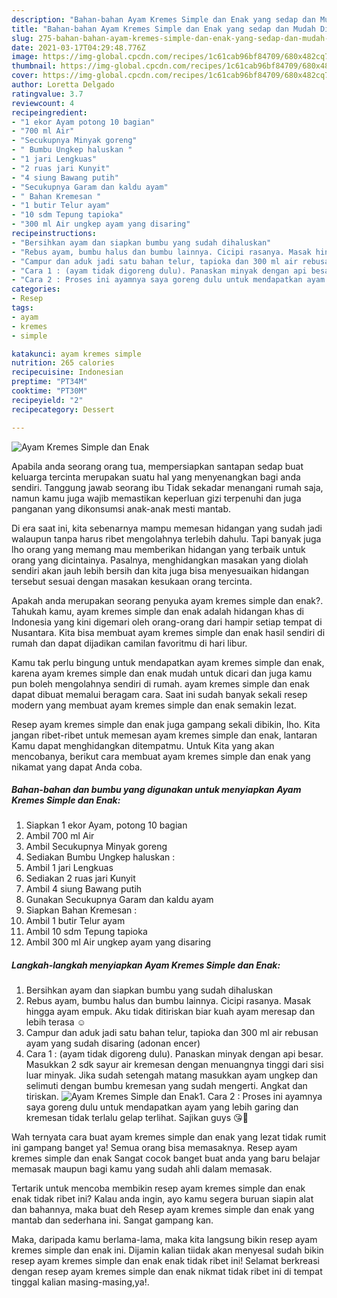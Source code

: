 ```yaml
---
description: "Bahan-bahan Ayam Kremes Simple dan Enak yang sedap dan Mudah Dibuat"
title: "Bahan-bahan Ayam Kremes Simple dan Enak yang sedap dan Mudah Dibuat"
slug: 275-bahan-bahan-ayam-kremes-simple-dan-enak-yang-sedap-dan-mudah-dibuat
date: 2021-03-17T04:29:48.776Z
image: https://img-global.cpcdn.com/recipes/1c61cab96bf84709/680x482cq70/ayam-kremes-simple-dan-enak-foto-resep-utama.jpg
thumbnail: https://img-global.cpcdn.com/recipes/1c61cab96bf84709/680x482cq70/ayam-kremes-simple-dan-enak-foto-resep-utama.jpg
cover: https://img-global.cpcdn.com/recipes/1c61cab96bf84709/680x482cq70/ayam-kremes-simple-dan-enak-foto-resep-utama.jpg
author: Loretta Delgado
ratingvalue: 3.7
reviewcount: 4
recipeingredient:
- "1 ekor Ayam potong 10 bagian"
- "700 ml Air"
- "Secukupnya Minyak goreng"
- " Bumbu Ungkep haluskan "
- "1 jari Lengkuas"
- "2 ruas jari Kunyit"
- "4 siung Bawang putih"
- "Secukupnya Garam dan kaldu ayam"
- " Bahan Kremesan "
- "1 butir Telur ayam"
- "10 sdm Tepung tapioka"
- "300 ml Air ungkep ayam yang disaring"
recipeinstructions:
- "Bersihkan ayam dan siapkan bumbu yang sudah dihaluskan"
- "Rebus ayam, bumbu halus dan bumbu lainnya. Cicipi rasanya. Masak hingga ayam empuk. Aku tidak ditiriskan biar kuah ayam meresap dan lebih terasa ☺"
- "Campur dan aduk jadi satu bahan telur, tapioka dan 300 ml air rebusan ayam yang sudah disaring (adonan encer)"
- "Cara 1 : (ayam tidak digoreng dulu). Panaskan minyak dengan api besar. Masukkan 2 sdk sayur air kremesan dengan menuangnya tinggi dari sisi luar minyak. Jika sudah setengah matang masukkan ayam ungkep dan selimuti dengan bumbu kremesan yang sudah mengerti. Angkat dan tiriskan."
- "Cara 2 : Proses ini ayamnya saya goreng dulu untuk mendapatkan ayam yang lebih garing dan kremesan tidak terlalu gelap terlihat. Sajikan guys 😘🤗"
categories:
- Resep
tags:
- ayam
- kremes
- simple

katakunci: ayam kremes simple 
nutrition: 265 calories
recipecuisine: Indonesian
preptime: "PT34M"
cooktime: "PT30M"
recipeyield: "2"
recipecategory: Dessert

---
```



![Ayam Kremes Simple dan Enak](https://img-global.cpcdn.com/recipes/1c61cab96bf84709/680x482cq70/ayam-kremes-simple-dan-enak-foto-resep-utama.jpg)

Apabila anda seorang orang tua, mempersiapkan santapan sedap buat keluarga tercinta merupakan suatu hal yang menyenangkan bagi anda sendiri. Tanggung jawab seorang ibu Tidak sekadar menangani rumah saja, namun kamu juga wajib memastikan keperluan gizi terpenuhi dan juga panganan yang dikonsumsi anak-anak mesti mantab.

Di era  saat ini, kita sebenarnya mampu memesan hidangan yang sudah jadi walaupun tanpa harus ribet mengolahnya terlebih dahulu. Tapi banyak juga lho orang yang memang mau memberikan hidangan yang terbaik untuk orang yang dicintainya. Pasalnya, menghidangkan masakan yang diolah sendiri akan jauh lebih bersih dan kita juga bisa menyesuaikan hidangan tersebut sesuai dengan masakan kesukaan orang tercinta. 



Apakah anda merupakan seorang penyuka ayam kremes simple dan enak?. Tahukah kamu, ayam kremes simple dan enak adalah hidangan khas di Indonesia yang kini digemari oleh orang-orang dari hampir setiap tempat di Nusantara. Kita bisa membuat ayam kremes simple dan enak hasil sendiri di rumah dan dapat dijadikan camilan favoritmu di hari libur.

Kamu tak perlu bingung untuk mendapatkan ayam kremes simple dan enak, karena ayam kremes simple dan enak mudah untuk dicari dan juga kamu pun boleh mengolahnya sendiri di rumah. ayam kremes simple dan enak dapat dibuat memalui beragam cara. Saat ini sudah banyak sekali resep modern yang membuat ayam kremes simple dan enak semakin lezat.

Resep ayam kremes simple dan enak juga gampang sekali dibikin, lho. Kita jangan ribet-ribet untuk memesan ayam kremes simple dan enak, lantaran Kamu dapat menghidangkan ditempatmu. Untuk Kita yang akan mencobanya, berikut cara membuat ayam kremes simple dan enak yang nikamat yang dapat Anda coba.

<!--inarticleads1-->

##### Bahan-bahan dan bumbu yang digunakan untuk menyiapkan Ayam Kremes Simple dan Enak:

1. Siapkan 1 ekor Ayam, potong 10 bagian
1. Ambil 700 ml Air
1. Ambil Secukupnya Minyak goreng
1. Sediakan  Bumbu Ungkep haluskan :
1. Ambil 1 jari Lengkuas
1. Sediakan 2 ruas jari Kunyit
1. Ambil 4 siung Bawang putih
1. Gunakan Secukupnya Garam dan kaldu ayam
1. Siapkan  Bahan Kremesan :
1. Ambil 1 butir Telur ayam
1. Ambil 10 sdm Tepung tapioka
1. Ambil 300 ml Air ungkep ayam yang disaring




<!--inarticleads2-->

##### Langkah-langkah menyiapkan Ayam Kremes Simple dan Enak:

1. Bersihkan ayam dan siapkan bumbu yang sudah dihaluskan
1. Rebus ayam, bumbu halus dan bumbu lainnya. Cicipi rasanya. Masak hingga ayam empuk. Aku tidak ditiriskan biar kuah ayam meresap dan lebih terasa ☺
1. Campur dan aduk jadi satu bahan telur, tapioka dan 300 ml air rebusan ayam yang sudah disaring (adonan encer)
1. Cara 1 : (ayam tidak digoreng dulu). Panaskan minyak dengan api besar. Masukkan 2 sdk sayur air kremesan dengan menuangnya tinggi dari sisi luar minyak. Jika sudah setengah matang masukkan ayam ungkep dan selimuti dengan bumbu kremesan yang sudah mengerti. Angkat dan tiriskan.
<img src="//assets-global.cpcdn.com/assets/icons/button_play-2c75c40dde080a61004c1f40b05d8f140eaff45d7e9e6481dc71c63d2e7c4909.png" alt="Ayam Kremes Simple dan Enak">1. Cara 2 : Proses ini ayamnya saya goreng dulu untuk mendapatkan ayam yang lebih garing dan kremesan tidak terlalu gelap terlihat. Sajikan guys 😘🤗




Wah ternyata cara buat ayam kremes simple dan enak yang lezat tidak rumit ini gampang banget ya! Semua orang bisa memasaknya. Resep ayam kremes simple dan enak Sangat cocok banget buat anda yang baru belajar memasak maupun bagi kamu yang sudah ahli dalam memasak.

Tertarik untuk mencoba membikin resep ayam kremes simple dan enak enak tidak ribet ini? Kalau anda ingin, ayo kamu segera buruan siapin alat dan bahannya, maka buat deh Resep ayam kremes simple dan enak yang mantab dan sederhana ini. Sangat gampang kan. 

Maka, daripada kamu berlama-lama, maka kita langsung bikin resep ayam kremes simple dan enak ini. Dijamin kalian tiidak akan menyesal sudah bikin resep ayam kremes simple dan enak enak tidak ribet ini! Selamat berkreasi dengan resep ayam kremes simple dan enak nikmat tidak ribet ini di tempat tinggal kalian masing-masing,ya!.

